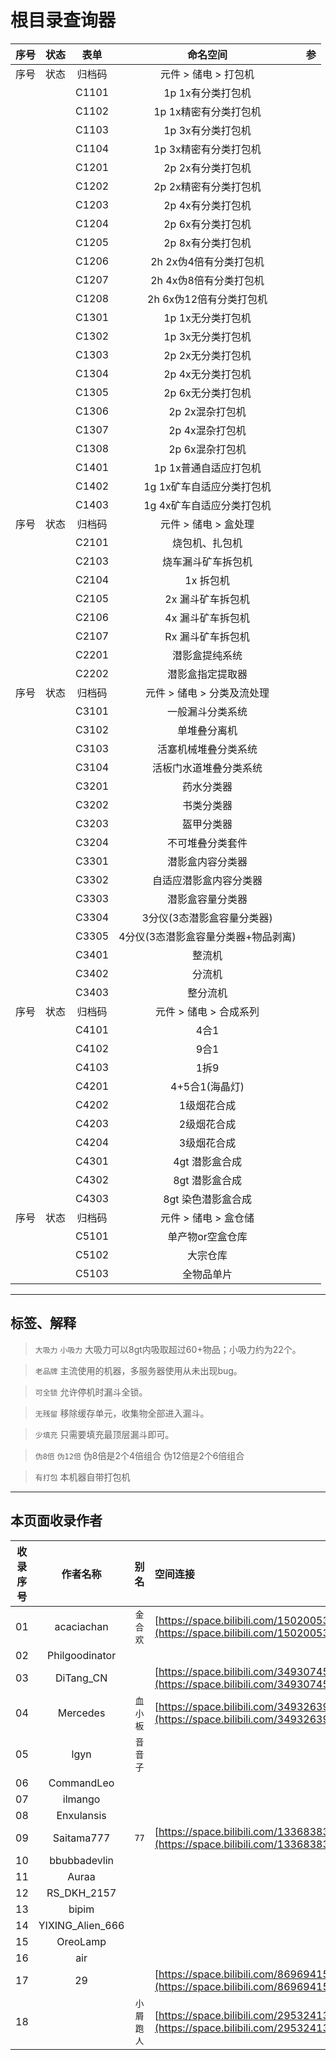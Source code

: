 # 根目录查询器

| 序号 | 状态 | 表单   | 命名空间               | 参   |
| :--: | :--: | :--: | :--: | :--: |
|   序号   |   状态   | 归档码 | 元件 > 储电 > 打包机 |      |
|      |      | C1101  | 1p 1x有分类打包机      |      |
|      |      | C1102  | 1p 1x精密有分类打包机  |      |
|      |      | C1103  | 1p 3x有分类打包机      |      |
|      |      | C1104  | 1p 3x精密有分类打包机  |      |
|      |      | C1201  | 2p 2x有分类打包机      |      |
|      |      | C1202  | 2p 2x精密有分类打包机  |      |
|      |      | C1203  | 2p 4x有分类打包机      |      |
|      |      | C1204  | 2p 6x有分类打包机      |      |
|      |      | C1205  | 2p 8x有分类打包机      |      |
|      |      | C1206  | 2h 2x伪4倍有分类打包机 |      |
|      |      | C1207  | 2h 4x伪8倍有分类打包机 |      |
|      |      | C1208  | 2h 6x伪12倍有分类打包机|      |
|      |      | C1301  | 1p 1x无分类打包机      |      |
|      |      | C1302  | 1p 3x无分类打包机      |      |
|      |      | C1303  | 2p 2x无分类打包机      |      |
|      |      | C1304  | 2p 4x无分类打包机      |      |
|      |      | C1305  | 2p 6x无分类打包机      |      |
|      |      | C1306  | 2p 2x混杂打包机        |      |
|      |      | C1307  | 2p 4x混杂打包机        |      |
|      |      | C1308  | 2p 6x混杂打包机        |      |
|      |      | C1401  | 1p 1x普通自适应打包机  |      |
|      |      | C1402  | 1g 1x矿车自适应分类打包机|      |
|      |      | C1403  | 1g 4x矿车自适应分类打包机|      |
|   序号   |   状态   | 归档码 | 元件 > 储电 > 盒处理 |      |
|      |      | C2101  | 烧包机、扎包机   |      |
|      |      | C2103  | 烧车漏斗矿车拆包机|      |
|      |      | C2104  | 1x 拆包机        |      |
|      |      | C2105  | 2x 漏斗矿车拆包机|      |
|      |      | C2106  | 4x 漏斗矿车拆包机|      |
|      |      | C2107  | Rx 漏斗矿车拆包机|      |
|      |      | C2201  | 潜影盒提纯系统   |      |
|      |      | C2202  | 潜影盒指定提取器 |      |
|   序号   |   状态   | 归档码 | 元件 > 储电 > 分类及流处理 |      |
|      |      | C3101  | 一般漏斗分类系统 |      |
|      |      | C3102  | 单堆叠分离机     |      |
|      |      | C3103  | 活塞机械堆叠分类系统|      |
|      |      | C3104  | 活板门水道堆叠分类系统|      |
|      |      | C3201  | 药水分类器       |      |
|      |      | C3202  | 书类分类器       |      |
|      |      | C3203  | 盔甲分类器       |      |
|      |      | C3204  | 不可堆叠分类套件 |      |
|      |      | C3301  | 潜影盒内容分类器 |      |
|      |      | C3302  | 自适应潜影盒内容分类器|      |
|      |      | C3303  | 潜影盒容量分类器 |      |
|      |      | C3304  | 3分仪(3态潜影盒容量分类器)|      |
|      |      | C3305  | 4分仪(3态潜影盒容量分类器+物品剥离)|      |
|      |      | C3401  | 整流机           |      |
|      |      | C3402  | 分流机           |      |
|      |      | C3403  | 整分流机         |      |
|   序号   |   状态   | 归档码 | 元件 > 储电 > 合成系列 |      |
|      |      | C4101  | 4合1           |      |
|      |      | C4102  | 9合1           |      |
|      |      | C4103  | 1拆9           |      |
|      |      | C4201  | 4+5合1(海晶灯) |      |
|      |      | C4202  | 1级烟花合成    |      |
|      |      | C4203  | 2级烟花合成    |      |
|      |      | C4204  | 3级烟花合成    |      |
|      |      | C4301  | 4gt 潜影盒合成 |      |
|      |      | C4302  | 8gt 潜影盒合成 |      |
|      |      | C4303  | 8gt 染色潜影盒合成|      |
|   序号   |   状态   | 归档码 | 元件 > 储电 > 盒仓储 |      |
|      |      | C5101  | 单产物or空盒仓库 |      |
|      |      | C5102  | 大宗仓库       |      |
|      |      | C5103  | 全物品单片     |      |

---

## 标签、解释
> `大吸力` `小吸力` 大吸力可以8gt内吸取超过60+物品；小吸力约为22个。

> `老品牌` 主流使用的机器，多服务器使用从未出现bug。

> `可全锁` 允许停机时漏斗全锁。

> `无残留` 移除缓存单元，收集物全部进入漏斗。

> `少填充` 只需要填充最顶层漏斗即可。

> `伪8倍` `伪12倍` 伪8倍是2个4倍组合 伪12倍是2个6倍组合

> `有打包` 本机器自带打包机
---
## 本页面收录作者
| 收录序号 | **作者名称**  | 别名 | 空间连接 |
| :--: | :--: | :--: | :-- |
| 01 | acaciachan | `金合欢` | [https://space.bilibili.com/15020053](https://space.bilibili.com/15020053) |
| 02 | Philgoodinator |  |  |
| 03 | DiTang_CN |  | [https://space.bilibili.com/3493074544101981](https://space.bilibili.com/3493074544101981) |
| 04 | Mercedes | `血小板` | [https://space.bilibili.com/3493263910635905](https://space.bilibili.com/3493263910635905) |
| 05 | lgyn | `音音子` |  |
| 06 | CommandLeo |  |  |
| 07 | ilmango |  |  |
| 08 | Enxulansis |  |  |
| 09 | Saitama777 | `77` | [https://space.bilibili.com/13368383](https://space.bilibili.com/13368383) |
| 10 | bbubbadevlin |  |  |
| 11 | Auraa |  |  |
| 12 | RS_DKH_2157 |  |  |
| 13 | bipim |  |  |
| 14 | YIXING_Alien_666 |  |  |
| 15 | OreoLamp |  |  |
| 16 | air |  |  |
| 17 | 29 |  | [https://space.bilibili.com/86969415](https://space.bilibili.com/86969415) |
| 18 |  | `小屑跑人` | [https://space.bilibili.com/295324138](https://space.bilibili.com/295324138) |
